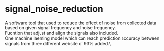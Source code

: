 # signal_noise_reduction
A software tool that used to reduce the effect of noise from collected data based on given signal frequency and noise frequency.\
Fucntion that adjust and align the signals also included.\
One machine laerning model which can reach prediction accuracy between signals from three different website of 93% added.\
